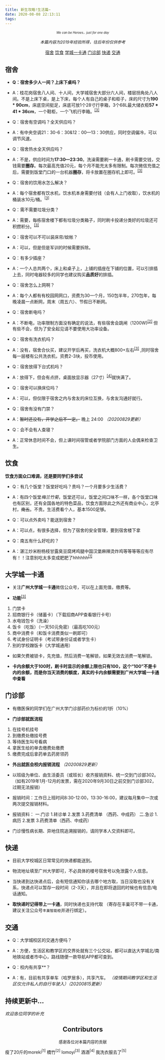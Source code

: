 ```yaml
---
title: 新生攻略!生活篇~
date: 2020-08-08 22:13:11
tags:
---
```



<center>


<font size="1">*We can be Heroes，just for one day*</font>


<font size="2">*本篇内容为2019年经验所得，往后年份仅供参考*</font>

</center>

<!--more-->


<!-- TOC -->
<center>

[宿舍](#宿舍)
[饮食](#饮食)
[学城一卡通](#大学城一卡通)
[门诊部](#门诊部)
[快递](#快递)
[交通](#交通)

</center>
<!-- /TOC -->


## 宿舍

+ **Q：宿舍多少人一间？上床下桌吗？**
+ A：桂花岗宿舍八人间、十人间，大学城宿舍大部分六人间，楼层拐角处八人间。不是上床下桌，是上下床，每个人有自己的桌子和柜子，床的尺寸为**190 * 90cm**，床底空间挺足，床底可放1个28寸行李箱，3个68L最大储衣柜**57 * 41 * 36cm**，一个鞋柜，一个飞机行李箱。<sup>[[3]](#3)</sup>
  
  
+ Q：宿舍有空调吗？全天供应吗？
+ A：有中央空调21：30-6：30&12：00—13：30供应，同时空调偏冷，可以调节风速。


+ Q：宿舍热水全天供应吗？
+ A：不是，供应时间为**17:30—23:30**。洗澡需要刷一卡通，刷卡需要交钱，交钱需要**圈存**。每次最高充值20元，每个月不能充太多有限制。每次微信充值之后，需要到饭堂门口的一台机器**圈存**，将卡放置在圈存机上即可。<sup>[[3]](#3)</sup>


+ Q：宿舍的饮用水怎么解决？
+ A：每个宿舍都有饮水机，饮水机本身需要付钱（会有人上门收取），饮水机的桶装水10元/桶。<sup>[[3]](#3)</sup>


+ Q：需不需要垃圾分类？
+ A：需要，每栋宿舍楼下都有垃圾分类箱子，同时刷卡投递分类好的垃圾还可积攒积分。<sup>[[3]](#3)</sup>


+ Q：宿舍可以不可以装床帘/蚊帐？
+ A：可以，但是但是军训的时候需要拆除。


+ Q：有多少插座？
+ A：一个人总共两个，床上和桌子上，上铺的插座在下铺的位置，可以引排插上去，同时电器较多的同学也建议购买**品质好**的排插。


+ Q：宿舍怎么上网啊？
+ A：每个人都有有校园网网口，资费为30一个月，150包半年，270包年，每晚凌晨一点断网，周末（周五六）、节假日不断网。


+ Q：宿舍断电吗？
+ A：不断电，功率限制方面没有确定的说法，有些宿舍会跳闸（1200W)<sup>[[2]](#2)</sup> 但有些不会，但为了安全起见请不要使用大功率设备。


+ Q：宿舍有洗衣机吗？
+ A：没有，宿舍合伙买，建议开学后再买，洗衣机大概800+左右<sup>[[3]](#3)</sup> ,同时宿舍每一层楼有公共洗衣机，资费2-3块，投币使用。
  

+ Q：宿舍放得下台式机吗？
+ A：放得下，但会有点挤，桌面放显示器（27寸）<sup>[[4]](#4)</sup>就快满了。


+ Q：宿舍可以换床位吗？
+ A：可以，但仅限于宿舍之内与舍友的床位互换，与舍友沟通好就行。


+ Q：宿舍有没有门禁？
+ A：~~暂时还没有，开学之后不一定。~~  晚上 24:00 *（20200829更新）*


+ Q：会不会有人查寝？
+ A：正常休息时间不会，但上课时间宿管或者学院部门方面的人会偶来检查卫生。
  

## 饮食

**饮食方面众口难调，还是要同学们多尝试**

+ Q：有几个饭堂？饭堂好吃吗？贵吗？一个月要多少生活费？
+ A：有四个饭堂*梅兰竹菊*，饭堂还可以，饭堂之间口味不一样，各个饭堂口味也有区别，还有全国各地的特色菜品，饮食方面除此之外还有商业中心，北亭村，~~南五~~。不贵。生活费看个人，基本1500足够。


+ Q：可以点外卖吗？能送到宿舍？
+ A：可以点，有很多选择，但为了宿舍的安全管理，要到宿舍楼下拿


+ Q：南五有什么好吃的？
+ A：湛江炒米粉杨枝甘露臭豆腐烤鸡腿中国汉堡麻辣烫炸鸡等等等等应有尽有！！注意别吃太多变成肥肥了hhhhhh<sup>[[1]](#1)</sup>


## 大学城一卡通


+ 关注**广州大学城一卡通**微信公众号，可以在上面充值，缴费等。


+ **功能**<sup>[[3]](#3)</sup>
1. 门禁卡
2. 招商银行卡（储蓄卡）（下载招商APP查看银行卡号）
3. 水电钱包卡（洗澡）
4. 饭卡（吃饭）（一天50元免密）（最高吃100元）
5. 商中消费卡（和饭卡消费类似一刷即可）
6. 考试身份证明卡（考试带身份证或者学生卡）
7. 别的学校蹭饭卡（大学城通用）


+ 如果欠费被锁卡，先充值，然后消费一笔解锁，如果无效去消费一笔解锁。


+ **卡内余额大于100时，刷卡时显示的余额上限也只有100，这个“100”不是卡内的余额，而是你当天消费的额度，真实的卡内余额需要到广州大学城一卡通中查看**


## 门诊部


+ 有缴医保的同学们在广州大学门诊部药价为标价的1折（10%）


+ **门诊部就医流程**
1. 在挂号机挂号
2. 到缴费处缴挂号费
3. 等待医生叫号看病
4. 拿医生给的单去缴费处缴费
5. 缴费完成后拿药单去药房领药


<!-- + 外出就医会校内报销流程 [[5]](#5) *（2019级及以前适用）*
*（仅有在广大缴纳医保及在指定医院才可报销）*


1. 先去门诊部看病，然后如果要去省中医，让门诊部的医生开一个**转诊证明**。
2. 去省中医看病。把病例留下来，看完病之后去找医院**开发票**。
3. *看完病之后将支付明细打印出来，好像只能用那张卡付钱还是用微信也可以付，但是那个截图打印出来。* **此条存疑**
4. 然后将这四样东西交给门诊部去报销。 -->

+ **外出就医会校内报销流程** *（20200829更新）*

+ 以班级为单位、由生活委员（或班长）收齐报销资料、统一交到门诊部302。（如有2019年1月-12月的发票，需在2020年9月30日之前交到门诊部302，过期无法报销）


+ 报销时间：工作日上班时间8:30-12:00，13:30-16:00，建议每月集中一次或两次提交报销材料。


+ 报销资料：
一.门诊
       1.转诊单
       2.发票
       3.药费清单 （西药、中成药）
二.急诊
      1.病历
      2.发票
      3.药费清单（西药、中成药）


+ 门诊慢性病长期、异地住院追溯报销的，请同学本人交资料即可。

## 快递

+ 目前大学校城区日常常见的快递都能送到。


+ 物流地址填至广州大学即可，不必具体的楼号宿舍号以免泄露个人信息。


+ 当快递到达快递点后，会有短信通知你该去哪个地方取，当日没取也没有关系，快递点可以暂存一段时间（2-3天），并且在即将退回的时候也有信息/电话通知。


+ **取快递时记得带上一卡通**，同时快递也支持代取
（寄存在丰巢可不带一卡通，建议关注公众号`丰巢智能柜`并进行绑定）。




## 交通


+ Q：大学城校区的交通方便吗？
+ A：方便，生活区和教学区的交界处就有三个公交站，都可以直达大学城北/南地铁站或者市中心，路线随便一款导航APP都可查到。


+ Q：校内有共享**？
+ A：有，目前有共享单车（哈罗居多），共享汽车。
  *（疫情期间教学区和生活区仅允许私人的自行车驶入）（20200815更新）*



## 持续更新中...

*欢迎各位同学的补充*


<center>


## Contributors  
<font size="2"> 感谢各位对本篇内容的贡献</font>

</center>

<span id="1">瘦了20斤的moreki<sup>[1]</sup></span> <span id="2">橋竹<sup>[2]</sup></span> <span id="3">lomoyi<sup>[3]</sup></span> <span id="4">酒酒<sup>[4]</sup></span> <span id="5">我洗衣服去了<sup>[5]</sup></span>